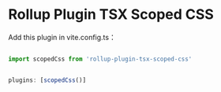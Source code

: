 # Rollup Plugin TSX Scoped CSS

Add this plugin in vite.config.ts：

```typescript

import scopedCss from 'rollup-plugin-tsx-scoped-css'


plugins: [scopedCss()]
```
